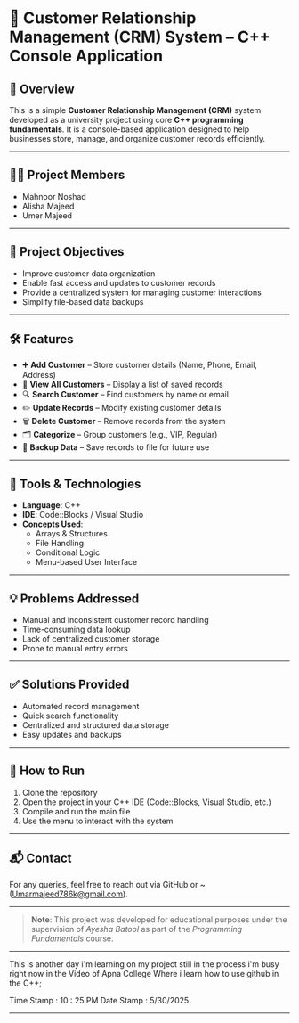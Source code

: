 # 🧾 Customer Relationship Management (CRM) System – C++ Console Application

## 📌 Overview
This is a simple **Customer Relationship Management (CRM)** system developed as a university project using core **C++ programming fundamentals**. It is a console-based application designed to help businesses store, manage, and organize customer records efficiently.

---

## 👨‍💻 Project Members
- Mahnoor Noshad  
- Alisha Majeed  
- Umer Majeed

---

## 🎯 Project Objectives
- Improve customer data organization  
- Enable fast access and updates to customer records  
- Provide a centralized system for managing customer interactions  
- Simplify file-based data backups

---

## 🛠️ Features
- ➕ **Add Customer** – Store customer details (Name, Phone, Email, Address)  
- 📄 **View All Customers** – Display a list of saved records  
- 🔍 **Search Customer** – Find customers by name or email  
- ✏️ **Update Records** – Modify existing customer details  
- 🗑️ **Delete Customer** – Remove records from the system  
- 🗂️ **Categorize** – Group customers (e.g., VIP, Regular)  
- 💾 **Backup Data** – Save records to file for future use  

---

## 🧩 Tools & Technologies
- **Language**: C++  
- **IDE**: Code::Blocks / Visual Studio  
- **Concepts Used**:
  - Arrays & Structures  
  - File Handling  
  - Conditional Logic  
  - Menu-based User Interface

---

## 💡 Problems Addressed
- Manual and inconsistent customer record handling  
- Time-consuming data lookup  
- Lack of centralized customer storage  
- Prone to manual entry errors

---

## ✅ Solutions Provided
- Automated record management  
- Quick search functionality  
- Centralized and structured data storage  
- Easy updates and backups

---

## 📂 How to Run
1. Clone the repository  
2. Open the project in your C++ IDE (Code::Blocks, Visual Studio, etc.)  
3. Compile and run the main file  
4. Use the menu to interact with the system

---

## 📬 Contact
For any queries, feel free to reach out via GitHub or ~ (Umarmajeed786k@gmail.com).

---

> **Note**: This project was developed for educational purposes under the supervision of *Ayesha Batool* as part of the *Programming Fundamentals* course.
---

This is another day i'm learning on my project still in the process i'm busy right now in the Video of Apna College Where i learn how to use github in the C++; 

Time Stamp : 10 : 25 PM 
Date Stamp : 5/30/2025 

---
